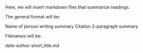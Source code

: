 Here, we will insert markdown files that summarize readings. 

The general format will be: 

Name of person writing summary
Citation
2-paragraph summary

Filenames will be: 

  date-author-short_title.md
